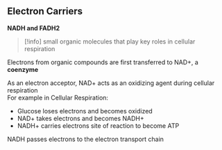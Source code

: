 ## Electron Carriers

**NADH and FADH2**

> [!info]  small organic molecules that play key roles in cellular respiration

Electrons from organic compounds are first transferred to NAD+, a **coenzyme**

As an electron acceptor, NAD+ acts as an oxidizing agent during cellular respiration  
For example in Cellular Respiration:

- Glucose loses electrons and becomes oxidized   
- NAD+ takes electrons and becomes NADH+  
- NADH+ carries electrons site of reaction to become ATP

NADH passes electrons to the electron transport chain